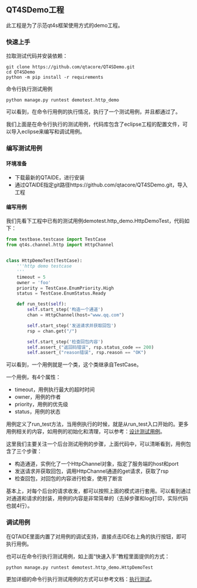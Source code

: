 ## QT4SDemo工程

此工程是为了示范qt4s框架使用方式的demo工程。

### 快速上手

拉取测试代码并安装依赖：

```shell
git clone https://github.com/qtacore/QT4SDemo.git
cd QT4SDemo
python -m pip install -r requirements
```

命令行执行测试用例

```shell
python manage.py runtest demotest.http_demo
```

可以看到，在命令行用例的执行情况，执行了一个测试用例，并且都通过了。

我们上面是在命令行执行的测试用例，代码库包含了eclipse工程的配置文件，可以导入eclipse来编写和调试用例。

### 编写测试用例

#### 环境准备

* 下载最新的QTAIDE，进行安装
* 通过QTAIDE指定git路径https://github.com/qtacore/QT4SDemo.git，导入工程

#### 编写用例

我们先看下工程中已有的测试用例demotest.http_demo.HttpDemoTest，代码如下：

```python
from testbase.testcase import TestCase
from qt4s.channel.http import HttpChannel


class HttpDemoTest(TestCase):
    '''http demo testcase
    '''
    timeout = 5
    owner = 'foo'
    priority = TestCase.EnumPriority.High
    status = TestCase.EnumStatus.Ready

    def run_test(self):
        self.start_step('构造一个通道')
        chan = HttpChannel(host="www.qq.com")

        self.start_step('发送请求并获取回包')
        rsp = chan.get("/")

        self.start_step('检查回包内容')
        self.assert_("返回码错误", rsp.status_code == 200)
        self.assert_("reason错误", rsp.reason == "OK")
```

可以看到，一个用例就是一个类，这个类继承自TestCase。

一个用例，有4个属性：

* timeout，用例执行最大的超时时间
* owner，用例的作者
* priority，用例的优先级
* status，用例的状态

用例定义了run_test方法，当用例执行的时候，就是从run_test入口开始的。更多用例相关的内容，如用例的初始化和清理，可以参考：[设计测试用例](https://qta-testbase.readthedocs.io/zh/latest/testcase.html)。

这里我们主要关注一个后台测试用例的步骤，上面代码中，可以清晰看到，用例包含了三个步骤：

* 构造通道，实例化了一个HttpChannel对象，指定了服务端的host和port
* 发送请求并获取回包，调用HttpChannel通道的get请求，获取了rsp
* 检查回包，对回包的内容进行检查，使用了断言

基本上，对每个后台的请求收发，都可以按照上面的模式进行套用。可以看到通过对通道和请求的封装，用例的内容是非常简单的（去掉步骤和log打印，实际代码也就4行）。

### 调试用例

在QTAIDE里面内置了对用例的调试支持，直接点击IDE右上角的执行按钮，即可执行用例。

也可以在命令行执行测试用例，如上面“快速入手”教程里面提供的方式：

```shell
python manage.py runtest demotest.http_demo.HttpDemoTest
```

更加详细的命令行执行测试用例的方式可以参考文档：[执行测试](https://qta-testbase.readthedocs.io/zh/latest/testrun.html)。

